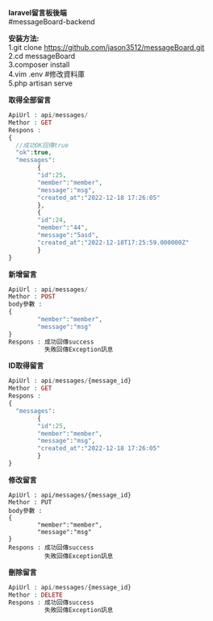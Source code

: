 **laravel留言板後端**  
#messageBoard-backend  

**安装方法:**  
1.git clone https://github.com/jason3512/messageBoard.git  
2.cd messageBoard  
3.composer install  
4.vim .env #修改資料庫  
5.php artisan serve  

**取得全部留言**  
```php
ApiUrl : api/messages/  
Methor : GET  
Respons :   
{  
  //成功OK回傳true   
  "ok":true,    
  "messages":  
        {  
        "id":25,  
        "member":"member",  
        "message":"msg",  
        "created_at":"2022-12-18 17:26:05"  
        },  
        {  
        "id":24,  
        "member":"44",  
        "message":"5asd",
        "created_at":"2022-12-18T17:25:59.000000Z"
        }
}
```

**新增留言**
```php
ApiUrl : api/messages/
Methor : POST
body參數 : 
{
        "member":"member", 
        "message":"msg"
}
Respons : 成功回傳success 
          失敗回傳Exception訊息
```

**ID取得留言**
```php
ApiUrl : api/messages/{message_id}
Methor : GET
Respons : 
{
  "messages":
        {
        "id":25,
        "member":"member",
        "message":"msg",
        "created_at":"2022-12-18 17:26:05"
        }
}
```

**修改留言**
```
ApiUrl : api/messages/{message_id}
Methor : PUT
body參數 : 
{
        "member":"member", 
        "message":"msg"
}
Respons : 成功回傳success 
          失敗回傳Exception訊息
```

**刪除留言**
```php
ApiUrl : api/messages/{message_id}
Methor : DELETE
Respons : 成功回傳success 
          失敗回傳Exception訊息
```
